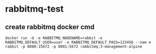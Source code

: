 # rabbitmq-test

## create rabbitmq docker cmd
```
docker run -d -e RABBITMQ_NODENAME=rabbit -e RABBITMQ_DEFAULT_USER=user -e RABBITMQ_DEFAULT_PASS=123456 --nam e rabbit -p 8080:15672 -p 8081:5672 rabbitmq:3-management-alpine
```